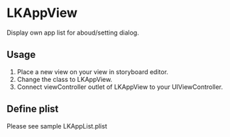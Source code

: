 LKAppView
=========

Display own app list for aboud/setting dialog.

## Usage

1. Place a new view on your view in storyboard editor.
2. Change the class to LKAppView.
3. Connect viewController outlet of LKAppView to your UIViewController.

## Define plist

Please see sample LKAppList.plist

